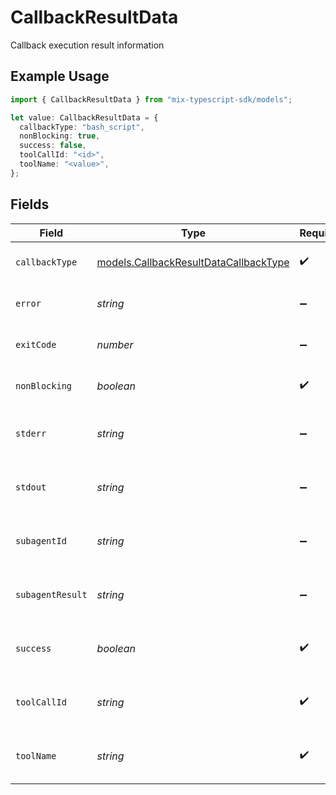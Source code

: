 # CallbackResultData

Callback execution result information

## Example Usage

```typescript
import { CallbackResultData } from "mix-typescript-sdk/models";

let value: CallbackResultData = {
  callbackType: "bash_script",
  nonBlocking: true,
  success: false,
  toolCallId: "<id>",
  toolName: "<value>",
};
```

## Fields

| Field                                                                                | Type                                                                                 | Required                                                                             | Description                                                                          |
| ------------------------------------------------------------------------------------ | ------------------------------------------------------------------------------------ | ------------------------------------------------------------------------------------ | ------------------------------------------------------------------------------------ |
| `callbackType`                                                                       | [models.CallbackResultDataCallbackType](../models/callbackresultdatacallbacktype.md) | :heavy_check_mark:                                                                   | Type of callback executed                                                            |
| `error`                                                                              | *string*                                                                             | :heavy_minus_sign:                                                                   | Error message if callback failed (optional)                                          |
| `exitCode`                                                                           | *number*                                                                             | :heavy_minus_sign:                                                                   | Exit code from bash callback (optional)                                              |
| `nonBlocking`                                                                        | *boolean*                                                                            | :heavy_check_mark:                                                                   | Whether callback ran asynchronously                                                  |
| `stderr`                                                                             | *string*                                                                             | :heavy_minus_sign:                                                                   | Standard error from bash callback (optional)                                         |
| `stdout`                                                                             | *string*                                                                             | :heavy_minus_sign:                                                                   | Standard output from bash callback (optional)                                        |
| `subagentId`                                                                         | *string*                                                                             | :heavy_minus_sign:                                                                   | ID of spawned sub-agent session (optional)                                           |
| `subagentResult`                                                                     | *string*                                                                             | :heavy_minus_sign:                                                                   | Result from sub-agent execution (optional)                                           |
| `success`                                                                            | *boolean*                                                                            | :heavy_check_mark:                                                                   | Whether callback executed successfully                                               |
| `toolCallId`                                                                         | *string*                                                                             | :heavy_check_mark:                                                                   | ID of the tool call that triggered this callback                                     |
| `toolName`                                                                           | *string*                                                                             | :heavy_check_mark:                                                                   | Name of the tool that triggered callback                                             |